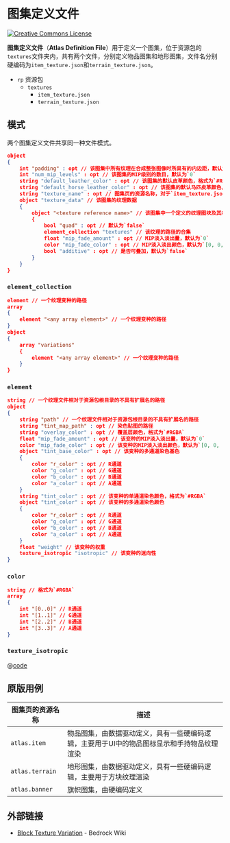 # 图集定义文件

<a rel="license" href="http://creativecommons.org/licenses/by-nc-sa/4.0/"><img alt="Creative Commons License" style="border-width:0" src="https://mirrors.creativecommons.org/presskit/buttons/80x15/svg/by-nc-sa.svg" /></a>

**图集定义文件**（**Atlas Definition File**）用于定义一个图集，位于资源包的`textures`文件夹内，共有两个文件，分别定义物品图集和地形图集，文件名分别硬编码为`item_texture.json`和`terrain_texture.json`。

<div class="treeview">
  <ul>
    <li><span class="sprite" style="background-image:url(https://wiki.mcbe-dev.net/w/images/9/92/FileCSS.png?format=original);background-position:-112px -128px;background-size:128px auto;height:16px;width:16px"></span> <code>rp</code> 资源包<ul>
      <li><span class="sprite" style="background-image:url(https://wiki.mcbe-dev.net/w/images/9/92/FileCSS.png?format=original);background-position:-112px -128px;background-size:128px auto;height:16px;width:16px"></span> <code>textures</code><ul>
        <li><span class="sprite" style="background-image:url(https://wiki.mcbe-dev.net/w/images/9/92/FileCSS.png?format=original);background-position:-0px -80px;background-size:128px auto;height:16px;width:16px"></span> <code>item_texture.json</code></li>
        <li><span class="sprite" style="background-image:url(https://wiki.mcbe-dev.net/w/images/9/92/FileCSS.png?format=original);background-position:-0px -80px;background-size:128px auto;height:16px;width:16px"></span> <code>terrain_texture.json</code></li>
      </ul></li>
    </ul></li>
  </ul>
</div>

## 模式

两个图集定义文件共享同一种文件模式。

```json
object
{
    int "padding" : opt // 该图集中所有纹理在合成整张图像时所具有的内边距，默认为`0`
    int "num_mip_levels" : opt // 该图集的MIP级别的数目，默认为`0`
    string "default_leather_color" : opt // 该图集的默认皮革颜色，格式为`#RGBA`
    string "default_horse_leather_color" : opt // 该图集的默认马匹皮革颜色，格式为`#RGBA`
    string "texture_name" : opt // 图集页的资源名称，对于`item_texture.json`文件，请填写`atlas.item`，对于`terrain_texture.json`文件，请填写`atlas.terrain`，接受其他名称，但这将导致创建一个新的图集页，文件无法与原版的该图集定义合并，一些硬编码逻辑亦将失效，默认为`atlas.terrain`
    object "texture_data" // 该图集的纹理数据
    {
        object "<texture reference name>" // 该图集中一个定义的纹理图块及其名称
        {
            bool "quad" : opt // 默认为`false`
            element_collection "textures" // 该纹理的路径的合集
            float "mip_fade_amount" : opt // MIP淡入淡出量，默认为`0`
            color "mip_fade_color" : opt // MIP淡入淡出颜色，默认为`[0, 0, 0, 0]`
            bool "additive" : opt // 是否可叠加，默认为`false`
        }
    }
}
```

### `element_collection`

```json
element // 一个纹理变种的路径
array
{
    element "<any array element>" // 一个纹理变种的路径
}
object
{
    array "variations"
    {
        element "<any array element>" // 一个纹理变种的路径
    }
}
```

### `element`

```json
string // 一个纹理文件相对于资源包根目录的不具有扩展名的路径
object
{
    string "path" // 一个纹理文件相对于资源包根目录的不具有扩展名的路径
    string "tint_map_path" : opt // 染色贴图的路径
    string "overlay_color" : opt // 覆盖层颜色，格式为`#RGBA`
    float "mip_fade_amount" : opt // 该变种的MIP淡入淡出量，默认为`0`
    color "mip_fade_color" : opt // 该变种的MIP淡入淡出颜色，默认为`[0, 0, 0, 0]`
    object "tint_base_color" : opt // 该变种的多通道染色基色
    {
        color "r_color" : opt // R通道
        color "g_color" : opt // G通道
        color "b_color" : opt // B通道
        color "a_color" : opt // A通道
    }
    string "tint_color" : opt // 该变种的单通道染色颜色，格式为`#RGBA`
    object "tint_color" : opt // 该变种的多通道染色颜色
    {
        color "r_color" : opt // R通道
        color "g_color" : opt // G通道
        color "b_color" : opt // B通道
        color "a_color" : opt // A通道
    }
    float "weight" // 该变种的权重
    texture_isotropic "isotropic" // 该变种的迷向性
}
```

### `color`

```json
string // 格式为`#RGBA`
array
{
    int "[0..0]" // R通道
    int "[1..1]" // G通道
    int "[2..2]" // B通道
    int "[3..3]" // A通道
}
```

### `texture_isotropic`

@[code](../subschemas/texture_isotropic.json)

## 原版用例

| 图集页的资源名称 | 描述                                                         |
| ---------------- | ------------------------------------------------------------ |
| `atlas.item`     | 物品图集，由数据驱动定义，具有一些硬编码逻辑，主要用于UI中的物品图标显示和手持物品纹理渲染 |
| `atlas.terrain`  | 地形图集，由数据驱动定义，具有一些硬编码逻辑，主要用于方块纹理渲染 |
| `atlas.banner`   | 旗帜图集，由硬编码定义                                       |

## 外部链接

- [Block Texture Variation](https://wiki.bedrock.dev/blocks/block-texture-variation.html) - Bedrock Wiki
